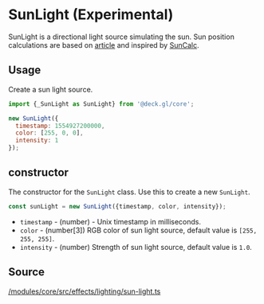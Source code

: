 # SunLight (Experimental)

SunLight is a directional light source simulating the sun. Sun position calculations are based on [article](http://aa.quae.nl/en/reken/zonpositie.html) and inspired by [SunCalc](https://www.npmjs.com/package/suncalc). 

## Usage 

Create a sun light source.

```js
import {_SunLight as SunLight} from '@deck.gl/core';

new SunLight({
  timestamp: 1554927200000, 
  color: [255, 0, 0],
  intensity: 1
});
```

## constructor

The constructor for the `SunLight` class. Use this to create a new `SunLight`.

```js
const sunLight = new SunLight({timestamp, color, intensity});
```

* `timestamp` - (number) - Unix timestamp in milliseconds.
* `color` - (number[3])  RGB color of sun light source, default value is `[255, 255, 255]`.
* `intensity` - (number) Strength of sun light source, default value is `1.0`.

## Source

[/modules/core/src/effects/lighting/sun-light.ts](https://github.com/visgl/deck.gl/tree/master/modules/core/src/effects/lighting/sun-light.ts)
